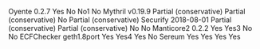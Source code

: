 Oyente	0.2.7	Yes	No	No1	No
Mythril	v0.19.9	Partial (conservative)	Partial (conservative)	No	Partial (conservative)
Securify	2018-08-01	Partial (conservative)	Partial (conservative)	No	No
Manticore2	0.2.2	Yes	Yes3	No	No
ECFChecker	geth1.8port	Yes	Yes4	Yes	No
Sereum		Yes	Yes	Yes	Yes